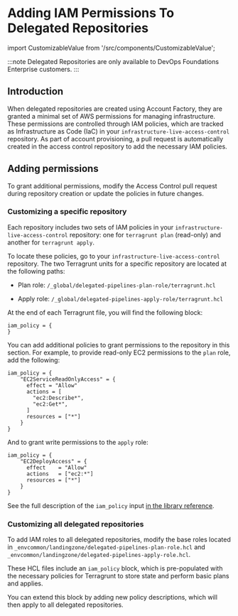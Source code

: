 # Adding IAM Permissions To Delegated Repositories

import CustomizableValue from '/src/components/CustomizableValue';

:::note
Delegated Repositories are only available to DevOps Foundations Enterprise customers.
:::

## Introduction

When delegated repositories are created using Account Factory, they are granted a minimal set of AWS permissions for managing infrastructure. These permissions are controlled through IAM policies, which are tracked as Infrastructure as Code (IaC) in your `infrastructure-live-access-control` repository. As part of account provisioning, a pull request is automatically created in the access control repository to add the necessary IAM policies.

## Adding permissions

To grant additional permissions, modify the Access Control pull request during repository creation or update the policies in future changes.

### Customizing a specific repository
 
Each repository includes two sets of IAM policies in your `infrastructure-live-access-control` repository: one for `terragrunt plan` (read-only) and another for `terragrunt apply`.

To locate these policies, go to your `infrastructure-live-access-control` repository. The two Terragrunt units for a specific repository are located at the following paths:

- Plan role: <CustomizableValue id="DELEGATED_REPOSITORY_NAME" />`/_global/delegated-pipelines-plan-role/terragrunt.hcl`

- Apply role: <CustomizableValue id="DELEGATED_REPOSITORY_NAME" />`/_global/delegated-pipelines-apply-role/terragrunt.hcl`

At the end of each Terragrunt file, you will find the following block:

```hcl
iam_policy = {
}
```

You can add additional policies to grant permissions to the repository in this section. For example, to provide read-only EC2 permissions to the `plan` role, add the following:

```hcl
iam_policy = {
    "EC2ServiceReadOnlyAccess" = {
      effect = "Allow"
      actions = [
        "ec2:Describe*",
        "ec2:Get*",
      ]
      resources = ["*"]
    }
}
```

And to grant write permissions to the `apply` role:

```hcl
iam_policy = {
    "EC2DeployAccess" = {
      effect    = "Allow"
      actions   = ["ec2:*"]
      resources = ["*"]
    }
}
```

See the full description of the `iam_policy` input [in the library reference](/reference/modules/terraform-aws-security/github-actions-iam-role/#iam_policy).

### Customizing all delegated repositories
 
To add IAM roles to all delegated repositories, modify the base roles located in `_envcommon/landingzone/delegated-pipelines-plan-role.hcl` and `_envcommon/landingzone/delegated-pipelines-apply-role.hcl`.

These HCL files include an `iam_policy` block, which is pre-populated with the necessary policies for Terragrunt to store state and perform basic plans and applies.

You can extend this block by adding new policy descriptions, which will then apply to all delegated repositories.
